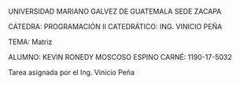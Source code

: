 UNIVERSIDAD MARIANO GALVEZ DE GUATEMALA SEDE ZACAPA

CÁTEDRA: PROGRAMACIÓN II CATEDRÁTICO: ING. VINICIO PEÑA

TEMA: Matriz


ALUMNO: KEVIN RONEDY MOSCOSO ESPINO CARNÉ: 1190-17-5032

Tarea asignada por el Ing. Vinicio Peña
